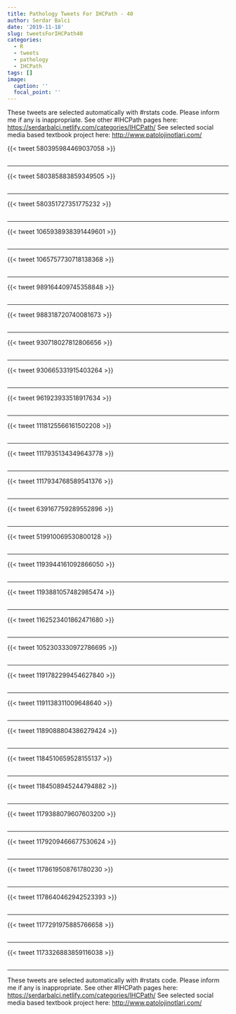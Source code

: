 ```yaml
---
title: Pathology Tweets For IHCPath - 40
author: Serdar Balci
date: '2019-11-18'
slug: tweetsForIHCPath40
categories:
  - R
  - tweets
  - pathology
  - IHCPath
tags: []
image:
  caption: ''
  focal_point: ''
---
```



These tweets are selected automatically with #rstats code. Please inform me if any is inappropriate.
See other #IHCPath pages here: https://serdarbalci.netlify.com/categories/IHCPath/ 
See selected social media based textbook project here: http://www.patolojinotlari.com/

{{< tweet 580395984469037058 >}}
<br>
<br>
<hr>
{{< tweet 580385883859349505 >}}
<br>
<br>
<hr>
{{< tweet 580351727351775232 >}}
<br>
<br>
<hr>
{{< tweet 1065938938391449601 >}}
<br>
<br>
<hr>
{{< tweet 1065757730718138368 >}}
<br>
<br>
<hr>
{{< tweet 989164409745358848 >}}
<br>
<br>
<hr>
{{< tweet 988318720740081673 >}}
<br>
<br>
<hr>
{{< tweet 930718027812806656 >}}
<br>
<br>
<hr>
{{< tweet 930665331915403264 >}}
<br>
<br>
<hr>
{{< tweet 961923933518917634 >}}
<br>
<br>
<hr>
{{< tweet 1118125566161502208 >}}
<br>
<br>
<hr>
{{< tweet 1117935134349643778 >}}
<br>
<br>
<hr>
{{< tweet 1117934768589541376 >}}
<br>
<br>
<hr>
{{< tweet 639167759289552896 >}}
<br>
<br>
<hr>
{{< tweet 519910069530800128 >}}
<br>
<br>
<hr>
{{< tweet 1193944161092866050 >}}
<br>
<br>
<hr>
{{< tweet 1193881057482985474 >}}
<br>
<br>
<hr>
{{< tweet 1162523401862471680 >}}
<br>
<br>
<hr>
{{< tweet 1052303330972786695 >}}
<br>
<br>
<hr>
{{< tweet 1191782299454627840 >}}
<br>
<br>
<hr>
{{< tweet 1191138311009648640 >}}
<br>
<br>
<hr>
{{< tweet 1189088804386279424 >}}
<br>
<br>
<hr>
{{< tweet 1184510659528155137 >}}
<br>
<br>
<hr>
{{< tweet 1184508945244794882 >}}
<br>
<br>
<hr>
{{< tweet 1179388079607603200 >}}
<br>
<br>
<hr>
{{< tweet 1179209466677530624 >}}
<br>
<br>
<hr>
{{< tweet 1178619508761780230 >}}
<br>
<br>
<hr>
{{< tweet 1178640462942523393 >}}
<br>
<br>
<hr>
{{< tweet 1177291975885766658 >}}
<br>
<br>
<hr>
{{< tweet 1173326883859116038 >}}
<br>
<br>
<hr>


These tweets are selected automatically with #rstats code. Please inform me if any is inappropriate.
See other #IHCPath pages here: https://serdarbalci.netlify.com/categories/IHCPath/ 
See selected social media based textbook project here: http://www.patolojinotlari.com/
